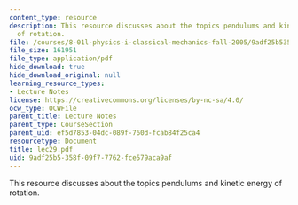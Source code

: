 ```yaml
---
content_type: resource
description: This resource discusses about the topics pendulums and kinetic energy
  of rotation.
file: /courses/8-01l-physics-i-classical-mechanics-fall-2005/9adf25b5358f09f77762fce579aca9af_lec29.pdf
file_size: 161951
file_type: application/pdf
hide_download: true
hide_download_original: null
learning_resource_types:
- Lecture Notes
license: https://creativecommons.org/licenses/by-nc-sa/4.0/
ocw_type: OCWFile
parent_title: Lecture Notes
parent_type: CourseSection
parent_uid: ef5d7853-04dc-089f-760d-fcab84f25ca4
resourcetype: Document
title: lec29.pdf
uid: 9adf25b5-358f-09f7-7762-fce579aca9af
---
```

This resource discusses about the topics pendulums and kinetic energy of rotation.